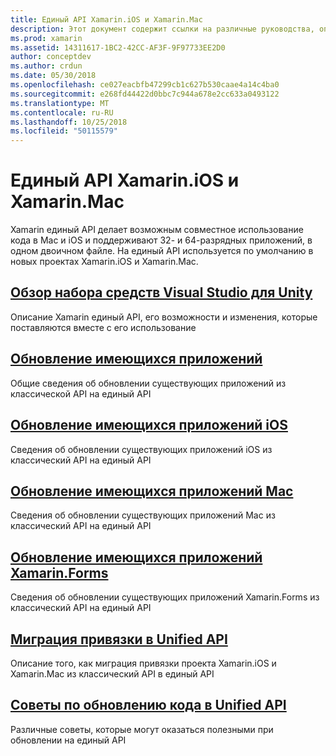 ```yaml
---
title: Единый API Xamarin.iOS и Xamarin.Mac
description: Этот документ содержит ссылки на различные руководства, описывающие Xamarin единый API. Связанное содержимое Обзор Unified API и рассматривается Миграция существующих проектов.
ms.prod: xamarin
ms.assetid: 14311617-1BC2-42CC-AF3F-9F97733EE2D0
author: conceptdev
ms.author: crdun
ms.date: 05/30/2018
ms.openlocfilehash: ce027eacbfb47299cb1c627b530caae4a14c4ba0
ms.sourcegitcommit: e268fd44422d0bbc7c944a678e2cc633a0493122
ms.translationtype: MT
ms.contentlocale: ru-RU
ms.lasthandoff: 10/25/2018
ms.locfileid: "50115579"
---
```

# <a name="unified-api-for-xamarinios-and-xamarinmac"></a>Единый API Xamarin.iOS и Xamarin.Mac

Xamarin единый API делает возможным совместное использование кода в Mac и iOS и поддерживают 32- и 64-разрядных приложений, в одном двоичном файле. На единый API используется по умолчанию в новых проектах Xamarin.iOS и Xamarin.Mac.

## <a name="overviewoverviewmd"></a>[Обзор набора средств Visual Studio для Unity](overview.md)

Описание Xamarin единый API, его возможности и изменения, которые поставляются вместе с его использование

## <a name="update-existing-appsupdating-appsmd"></a>[Обновление имеющихся приложений](updating-apps.md)

Общие сведения об обновлении существующих приложений из классической API на единый API

## <a name="updating-existing-ios-appsupdating-ios-appsmd"></a>[Обновление имеющихся приложений iOS](updating-ios-apps.md)

Сведения об обновлении существующих приложений iOS из классический API на единый API

## <a name="updating-existing-mac-appsupdating-mac-appsmd"></a>[Обновление имеющихся приложений Mac](updating-mac-apps.md)

Сведения об обновлении существующих приложений Mac из классический API на единый API

## <a name="update-existing-xamarinforms-appsupdating-xamarin-forms-appsmd"></a>[Обновление имеющихся приложений Xamarin.Forms](updating-xamarin-forms-apps.md)

Сведения об обновлении существующих приложений Xamarin.Forms из классический API на единый API

## <a name="migrating-a-binding-to-the-unified-apiupdate-bindingmd"></a>[Миграция привязки в Unified API](update-binding.md)

Описание того, как миграция привязки проекта Xamarin.iOS и Xamarin.Mac из классический API в единый API

## <a name="tips-for-updating-code-to-the-unified-apiupdating-tipsmd"></a>[Советы по обновлению кода в Unified API](updating-tips.md)

Различные советы, которые могут оказаться полезными при обновлении на единый API

